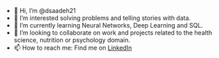 - 👋 Hi, I’m @dsaadeh21
- 👀 I’m interested solving problems and telling stories with data.
- 🌱 I’m currently learning Neural Networks, Deep Learning and SQL.
- 💞️ I’m looking to collaborate on work and projects related to the health science, nutrition or psychology domain.
- 📫 How to reach me: Find me on [LinkedIn](https://www.linkedin.com/in/dina-saadeh-234499128/)

<!---
dsaadeh21/dsaadeh21 is a ✨ special ✨ repository because its `README.md` (this file) appears on your GitHub profile.
You can click the Preview link to take a look at your changes.
--->
